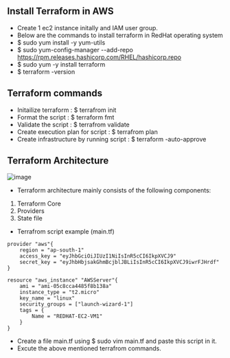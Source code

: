 ## Install Terraform in AWS
- Create 1 ec2 instance initally and IAM user group.
- Below are the commands to install terraform in RedHat operating system
- $ sudo yum install -y yum-utils
- $ sudo yum-config-manager --add-repo https://rpm.releases.hashicorp.com/RHEL/hashicorp.repo
- $ sudo yum -y install terraform
- $ terraform -version
## Terraform commands
- Initailize terraform : $ terrafrom init
- Format the script : $ terraform fmt
- Validate the script : $ terrafrom validate
- Create execution plan for script : $ terrafrom plan
- Create infrastructure by running script : $ terraform -auto-approve
## Terraform Architecture

![image](https://github.com/Abhinavcode13/DevOpsDrift-Daily/assets/126642111/74a58011-51c4-4478-90d4-b2a1b7813eee)

- Terraform architecture mainly consists of the following components:

1) Terraform Core
2) Providers
3) State file

- Terrafrom script example (main.tf)
```
provider "aws"{
    region = "ap-south-1"
    access_key = "eyJhbGciOiJIUzI1NiIsInR5cCI6IkpXVCJ9"
    secret_key = "eyJhbHbjsakGhmBcjblJBLiIsInR5cCI6IkpXVCJ9iwrFJHrdf"
}

resource "aws_instance" "AWSServer"{
    ami = "ami-05c8cca4485f8b138a"
    instance_type = "t2.micro"
    key_name = "linux"
    security_groups = ["launch-wizard-1"]
    tags = {
        Name = "REDHAT-EC2-VM1"
    }
}
```
- Create a file main.tf using $ sudo vim main.tf and paste this script in it.
- Excute the above mentioned terrafrom commands.
